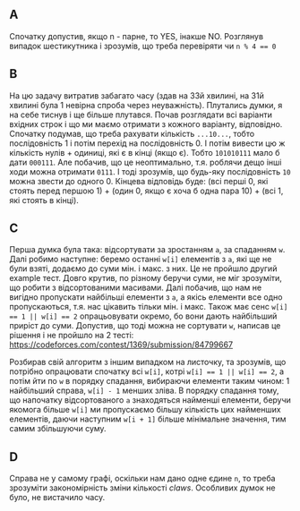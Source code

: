 ## A
Спочатку допустив, якщо n - парне, то YES, інакше NO. Розглянув випадок шестикутника і зрозумів, що треба перевіряти чи `n % 4 == 0`

## B
На цю задачу витратив забагато часу (здав на 33й хвилині, на 31й хвилині була 1 невірна спроба через неуважність). Плутались думки, я на себе тиснув і ще більше плутався. Почав розглядати всі варіанти вхідних строк і що ми маємо отримати з кожного варіанту, відповідно. Спочатку подумав, що треба рахувати кількість `...10...`, тобто послідовність 1 і потім перехід на послідовність 0. І потім вивести цю ж кількість нулів + одиниці, які є в кінці (якщо є). Тобто `101010111` мало б дати `000111`. Але побачив, що це неоптимально, т.я. роблячи дещо інші ходи можна отримати `0111`. І тоді зрозумів, що будь-яку послідовність `10` можна звести до одного 0. Кінцева відповідь буде: (всі перші 0, які стоять перед першою 1) + (один 0, якщо є хоча б одна пара 10) + (всі 1, які стоять в кінці).

## C
Перша думка була така: відсортувати за зростанням `a`, за спаданням `w`. Далі робимо наступне: беремо останні `w[i]` елементів з `a`, які ще не були взяті, додаємо до суми мін. і макс. з них. Це не пройшло другий example тест. Довго крутив, по різному беручи суми, не міг зрозуміти, що робити з відсортованими масивами. Далі побачив, що нам не вигідно пропускати найбільші елементи з `a`, а якісь елементи все одно пропускаються, т.я. нас цікавить тільки мін. і макс. Також має сенс `w[i] == 1 || w[i] == 2` опрацьовувати окремо, бо вони дають найбільший приріст до суми. Допустив, що тоді можна не сортувати `w`, написав це рішення і не пройшло на 2 тесті: https://codeforces.com/contest/1369/submission/84799667

Розбирав свій алгоритм з іншим випадком на листочку, та зрозумів, що потрібно опрацювати спочатку всі `w[i]`, котрі `w[i] == 1 || w[i] == 2`, а потім йти по `w` в порядку спадання, вибираючи елементи таким чином: 1 найбільший справа, `w[i] - 1` менших зліва. В порядку спадання тому, що напочатку відсортованого `a` знаходяться найменші елементи, беручи якомога більше `w[i]` ми пропускаємо більшу кількість цих найменших елементів, даючи наступним `w[i + 1]` більше мінімальне значення, тим самим збільшуючи суму.

## D
Справа не у самому графі, оскільки нам дано одне єдине `n`, то треба зрозуміти закономірність зміни кількості _claws_. Особливих думок не було, не вистачило часу.
